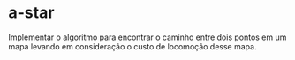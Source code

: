 # a-star
Implementar o algoritmo para encontrar o caminho entre dois pontos em um mapa levando em consideração o custo de locomoção desse mapa.
